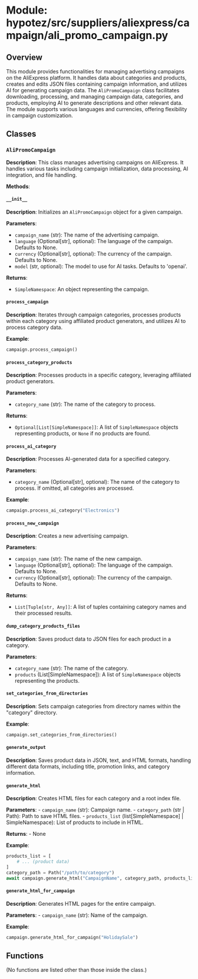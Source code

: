 # Module: hypotez/src/suppliers/aliexpress/campaign/ali_promo_campaign.py

## Overview

This module provides functionalities for managing advertising campaigns on the AliExpress platform. It handles data about categories and products, creates and edits JSON files containing campaign information, and utilizes AI for generating campaign data. The `AliPromoCampaign` class facilitates downloading, processing, and managing campaign data, categories, and products, employing AI to generate descriptions and other relevant data. The module supports various languages and currencies, offering flexibility in campaign customization.


## Classes

### `AliPromoCampaign`

**Description**: This class manages advertising campaigns on AliExpress. It handles various tasks including campaign initialization, data processing, AI integration, and file handling.

**Methods**:

#### `__init__`

**Description**: Initializes an `AliPromoCampaign` object for a given campaign.

**Parameters**:
- `campaign_name` (str): The name of the advertising campaign.
- `language` (Optional[str], optional): The language of the campaign. Defaults to None.
- `currency` (Optional[str], optional): The currency of the campaign. Defaults to None.
- `model` (str, optional): The model to use for AI tasks. Defaults to 'openai'.

**Returns**:
- `SimpleNamespace`: An object representing the campaign.


#### `process_campaign`

**Description**: Iterates through campaign categories, processes products within each category using affiliated product generators, and utilizes AI to process category data.

**Example**:
```python
campaign.process_campaign()
```


#### `process_category_products`

**Description**: Processes products in a specific category, leveraging affiliated product generators.

**Parameters**:
- `category_name` (str): The name of the category to process.

**Returns**:
- `Optional[List[SimpleNamespace]]`: A list of `SimpleNamespace` objects representing products, or `None` if no products are found.


#### `process_ai_category`

**Description**: Processes AI-generated data for a specified category.

**Parameters**:
- `category_name` (Optional[str], optional): The name of the category to process. If omitted, all categories are processed.

**Example**:
```python
campaign.process_ai_category("Electronics")
```


#### `process_new_campaign`

**Description**: Creates a new advertising campaign.

**Parameters**:
- `campaign_name` (str): The name of the new campaign.
- `language` (Optional[str], optional): The language of the campaign. Defaults to None.
- `currency` (Optional[str], optional): The currency of the campaign. Defaults to None.

**Returns**:
- `List[Tuple[str, Any]]`: A list of tuples containing category names and their processed results.


#### `dump_category_products_files`

**Description**: Saves product data to JSON files for each product in a category.

**Parameters**:
- `category_name` (str): The name of the category.
- `products` (List[SimpleNamespace]): A list of `SimpleNamespace` objects representing the products.


#### `set_categories_from_directories`

**Description**: Sets campaign categories from directory names within the "category" directory.

**Example**:
```python
campaign.set_categories_from_directories()
```


#### `generate_output`

**Description**: Saves product data in JSON, text, and HTML formats, handling different data formats, including title, promotion links, and category information.



#### `generate_html`


**Description**: Creates HTML files for each category and a root index file.


**Parameters**:
    - `campaign_name` (str): Campaign name.
    - `category_path` (str | Path): Path to save HTML files.
    - `products_list` (list[SimpleNamespace] | SimpleNamespace): List of products to include in HTML.

**Returns**:
    - None

**Example**:
```python
products_list = [
    # ... (product data)
]
category_path = Path("/path/to/category")
await campaign.generate_html("CampaignName", category_path, products_list)
```



#### `generate_html_for_campaign`


**Description**: Generates HTML pages for the entire campaign.



**Parameters**:
    - `campaign_name` (str): Name of the campaign.

**Example**:
```python
campaign.generate_html_for_campaign("HolidaySale")
```


## Functions

(No functions are listed other than those inside the class.)

```
